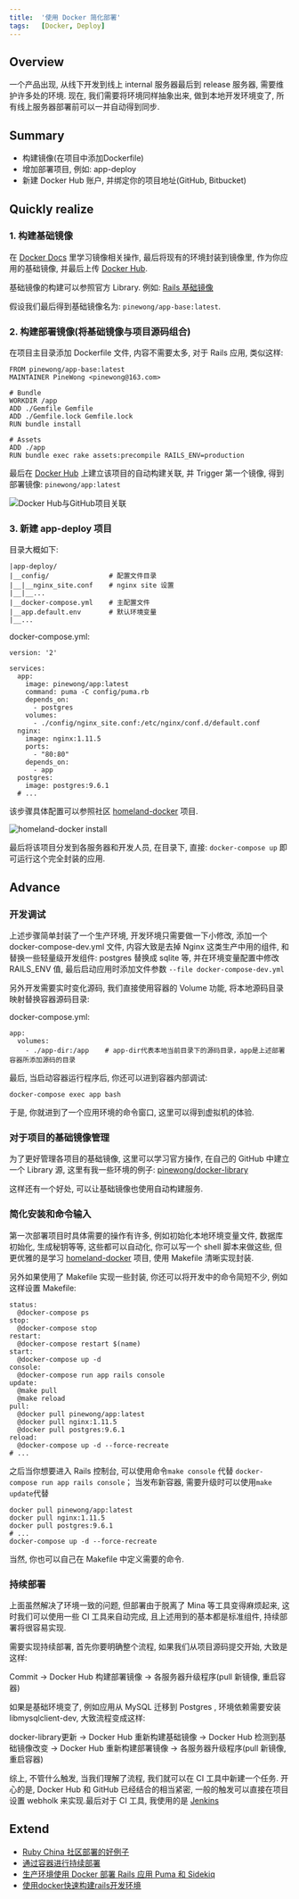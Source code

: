 ```yaml
---
title:  '使用 Docker 简化部署'
tags:   [Docker, Deploy]
---
```


## Overview

一个产品出现, 从线下开发到线上 internal 服务器最后到 release 服务器, 需要维护许多处的环境. 现在, 我们需要将环境同样抽象出来, 做到本地开发环境变了, 所有线上服务器部署前可以一并自动得到同步.

## Summary

- 构建镜像(在项目中添加Dockerfile)
- 增加部署项目, 例如: app-deploy
- 新建 Docker Hub 账户, 并绑定你的项目地址(GitHub, Bitbucket)

## Quickly realize

### 1. 构建基础镜像

在 [Docker Docs](https://docs.docker.com/) 里学习镜像相关操作, 最后将现有的环境封装到镜像里, 作为你应用的基础镜像, 并最后上传 [Docker Hub](https://hub.docker.com/).

基础镜像的构建可以参照官方 Library. 例如: [Rails 基础镜像](https://github.com/docker-library/rails)

假设我们最后得到基础镜像名为: `pinewong/app-base:latest`.

### 2. 构建部署镜像(将基础镜像与项目源码组合)

在项目主目录添加 Dockerfile 文件, 内容不需要太多, 对于 Rails 应用, 类似这样:

```
FROM pinewong/app-base:latest
MAINTAINER PineWong <pinewong@163.com>

# Bundle
WORKDIR /app
ADD ./Gemfile Gemfile
ADD ./Gemfile.lock Gemfile.lock
RUN bundle install

# Assets
ADD ./app
RUN bundle exec rake assets:precompile RAILS_ENV=production
```

最后在 [Docker Hub](https://hub.docker.com/) 上建立该项目的自动构建关联, 并 Trigger 第一个镜像, 得到部署镜像: `pinewong/app:latest`

![Docker Hub与GitHub项目关联](https://ruby-china-files.b0.upaiyun.com/photo/2016/e036ea82d252b9ad3f06ebcb332d0acd.png!large)

### 3. 新建 app-deploy 项目

目录大概如下:
```shell
|app-deploy/
|__config/               # 配置文件目录
|__|__nginx_site.conf    # nginx site 设置
|__|__...             
|__docker-compose.yml    # 主配置文件
|__app.default.env       # 默认环境变量
|__...
```

docker-compose.yml:

```
version: '2'

services:
  app:
    image: pinewong/app:latest
    command: puma -C config/puma.rb
    depends_on:
      - postgres
    volumes:
      - ./config/nginx_site.conf:/etc/nginx/conf.d/default.conf
  nginx:
    image: nginx:1.11.5
    ports:
      - "80:80"
    depends_on:
      - app
  postgres:
    image: postgres:9.6.1
  # ...
```

该步骤具体配置可以参照社区 [homeland-docker](http://gethomeland.com/install/) 项目.

![homeland-docker install](https://ruby-china-files.b0.upaiyun.com/photo/2016/954e101261c9420664c6fc01ab93f911.png!large)

最后将该项目分发到各服务器和开发人员, 在目录下, 直接: `docker-compose up` 即可运行这个完全封装的应用.

## Advance

### 开发调试

上述步骤简单封装了一个生产环境, 开发环境只需要做一下小修改, 添加一个 docker-compose-dev.yml 文件, 内容大致是去掉 Nginx 这类生产中用的组件, 和替换一些轻量级开发组件: postgres 替换成 sqlite 等, 并在环境变量配置中修改 RAILS_ENV 值, 最后启动应用时添加文件参数 `--file docker-compose-dev.yml`

另外开发需要实时变化源码, 我们直接使用容器的 Volume 功能, 将本地源码目录映射替换容器源码目录:

docker-compose.yml:

```
app:
  volumes:
    - ./app-dir:/app    # app-dir代表本地当前目录下的源码目录，app是上述部署容器所添加源码的目录
```

最后, 当启动容器运行程序后, 你还可以进到容器内部调试:

```shell
docker-compose exec app bash
```

于是, 你就进到了一个应用环境的命令窗口, 这里可以得到虚拟机的体验.

### 对于项目的基础镜像管理

为了更好管理各项目的基础镜像, 这里可以学习官方操作, 在自己的 GitHub 中建立一个 Library 源, 这里有我一些环境的例子: [pinewong/docker-library](https://github.com/pinewong/docker-library)

这样还有一个好处, 可以让基础镜像也使用自动构建服务.

### 简化安装和命令输入

第一次部署项目时具体需要的操作有许多, 例如初始化本地环境变量文件, 数据库初始化, 生成秘钥等等, 这些都可以自动化, 你可以写一个 shell 脚本来做这些, 但更优雅的是学习 [homeland-docker](https://github.com/ruby-china/homeland-docker) 项目, 使用 Makefile 清晰实现封装.

另外如果使用了 Makefile 实现一些封装, 你还可以将开发中的命令简短不少, 例如这样设置 Makefile:

```shell
status:
  @docker-compose ps
stop:
  @docker-compose stop
restart:
  @docker-compose restart $(name)
start:
  @docker-compose up -d
console:
  @docker-compose run app rails console
update:
  @make pull
  @make reload
pull:
  @docker pull pinewong/app:latest
  @docker pull nginx:1.11.5
  @docker pull postgres:9.6.1
reload:
  @docker-compose up -d --force-recreate
# ...
```

之后当你想要进入 Rails 控制台, 可以使用命令`make console` 代替 `docker-compose run app rails console`； 当发布新容器, 需要升级时可以使用`make update`代替
```shell
docker pull pinewong/app:latest
docker pull nginx:1.11.5
docker pull postgres:9.6.1
# ...
docker-compose up -d --force-recreate
```

当然, 你也可以自己在 Makefile 中定义需要的命令.

### 持续部署

上面虽然解决了环境一致的问题, 但部署由于脱离了 Mina 等工具变得麻烦起来, 这时我们可以使用一些 CI 工具来自动完成, 且上述用到的基本都是标准组件, 持续部署将很容易实现.

需要实现持续部署, 首先你要明确整个流程, 如果我们从项目源码提交开始, 大致是这样:

Commit -> Docker Hub 构建部署镜像 -> 各服务器升级程序(pull 新镜像, 重启容器)

如果是基础环境变了, 例如应用从 MySQL 迁移到 Postgres , 环境依赖需要安装 libmysqlclient-dev, 大致流程变成这样:

docker-library更新 -> Docker Hub 重新构建基础镜像 -> Docker Hub 检测到基础镜像改变 -> Docker Hub 重新构建部署镜像 -> 各服务器升级程序(pull 新镜像, 重启容器)

综上, 不管什么触发, 当我们理解了流程, 我们就可以在 CI 工具中新建一个任务. 开心的是, Docker Hub 和 GitHub 已经结合的相当紧密, 一般的触发可以直接在项目设置 webholk 来实现.最后对于 CI 工具, 我使用的是 [Jenkins](https://jenkins.io/)

## Extend

- [Ruby China 社区部署的好例子](https://github.com/ruby-china/homeland-docker)
- [通过容器进行持续部署](http://www.infoq.com/cn/articles/continuous-deployment-containers)
- [生产环境使用 Docker 部署 Rails 应用 Puma 和 Sidekiq](https://ruby-china.org/topics/30098)
- [使用docker快速构建rails开发环境](https://www.embbnux.com/2016/02/21/docker_for_rails_development_with_postgresql_and_redis/)
